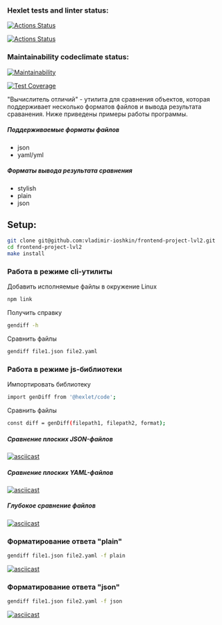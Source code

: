 ### Hexlet tests and linter status:
[![Actions Status](https://github.com/vladimir-ioshkin/frontend-project-lvl2/workflows/hexlet-check/badge.svg)](https://github.com/vladimir-ioshkin/frontend-project-lvl2/actions)

[![Actions Status](https://github.com/vladimir-ioshkin/frontend-project-lvl1/workflows/linter/badge.svg)](https://github.com/vladimir-ioshkin/frontend-project-lvl2/actions)

### Maintainability codeclimate status:
[![Maintainability](https://api.codeclimate.com/v1/badges/a99a88d28ad37a79dbf6/maintainability)](https://codeclimate.com/github/vladimir-ioshkin/frontend-project-lvl2)

[![Test Coverage](https://api.codeclimate.com/v1/badges/a99a88d28ad37a79dbf6/test_coverage)](https://codeclimate.com/github/vladimir-ioshkin/frontend-project-lvl2)

"Вычислитель отличий" - утилита для сравнения объектов, которая поддерживает несколько форматов файлов и вывода результата сраванения. Ниже приведены примеры работы программы.

##### Поддерживаемые форматы файлов
- json
- yaml/yml

##### Форматы вывода результата сравнения
- stylish
- plain
- json

## Setup:
```sh
git clone git@github.com:vladimir-ioshkin/frontend-project-lvl2.git
cd frontend-project-lvl2
make install
```

### Работа в режиме cli-утилиты
Добавить исполняемые файлы в окружение Linux
```sh
npm link
```
Получить справку
```sh
gendiff -h
```
Сравнить файлы
```sh
gendiff file1.json file2.yaml
```

### Работа в режиме js-библиотеки
Импортировать библиотеку
```sh
import genDiff from '@hexlet/code';
```
Сравнить файлы
```sh
const diff = genDiff(filepath1, filepath2, format);
```

##### Сравнение плоских JSON-файлов
[![asciicast](https://asciinema.org/a/ur6tACu1z9HSOhmVUAPw7Iz3e.svg)](https://asciinema.org/a/ur6tACu1z9HSOhmVUAPw7Iz3e)

##### Сравнение плоских YAML-файлов
[![asciicast](https://asciinema.org/a/wbpLP2R5QnzTANwRw5zD2QbEF.svg)](https://asciinema.org/a/wbpLP2R5QnzTANwRw5zD2QbEF)

##### Глубокое сравнение файлов
[![asciicast](https://asciinema.org/a/jPmkmYY59g96a79Va3Xu7fS8B.svg)](https://asciinema.org/a/jPmkmYY59g96a79Va3Xu7fS8B)

### Форматирование ответа "plain"
```sh
gendiff file1.json file2.yaml -f plain
```
[![asciicast](https://asciinema.org/a/bmjoAZwa3lgQjZjzDlzwMjzCo.svg)](https://asciinema.org/a/bmjoAZwa3lgQjZjzDlzwMjzCo)

### Форматирование ответа "json"
```sh
gendiff file1.json file2.yaml -f json
```
[![asciicast](https://asciinema.org/a/R1mdsCfgm3J9PUrZys4uOYpud.svg)](https://asciinema.org/a/R1mdsCfgm3J9PUrZys4uOYpud)

